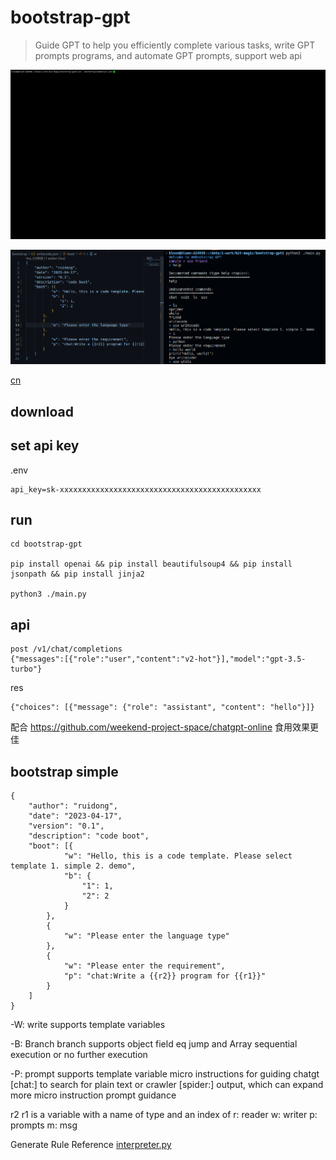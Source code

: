 # bootstrap-gpt

> Guide GPT to help you efficiently complete various tasks, write GPT prompts programs, and automate GPT prompts, support web api

![bootstrap-gpt](./doc/demo.gif)

![bootstrap-gpt](./doc/screen.png)

[cn](./README-CN.md)

## download

## set api key

.env

```
api_key=sk-xxxxxxxxxxxxxxxxxxxxxxxxxxxxxxxxxxxxxxxxxxxxx
```

## run

```
cd bootstrap-gpt

pip install openai && pip install beautifulsoup4 && pip install jsonpath && pip install jinja2

python3 ./main.py
```

## api

```
post /v1/chat/completions
{"messages":[{"role":"user","content":"v2-hot"}],"model":"gpt-3.5-turbo"}
```

res

```
{"choices": [{"message": {"role": "assistant", "content": "hello"}]}
```

配合 https://github.com/weekend-project-space/chatgpt-online 食用效果更佳

## bootstrap simple

```
{
    "author": "ruidong",
    "date": "2023-04-17",
    "version": "0.1",
    "description": "code boot",
    "boot": [{
            "w": "Hello, this is a code template. Please select template 1. simple 2. demo",
            "b": {
                "1": 1,
                "2": 2
            }
        },
        {
            "w": "Please enter the language type"
        },
        {
            "w": "Please enter the requirement",
            "p": "chat:Write a {{r2}} program for {{r1}}"
        }
    ]
}
```

-W: write supports template variables

-B: Branch branch supports object field eq jump and Array sequential execution or no further execution

-P: prompt supports template variable micro instructions for guiding chatgt [chat:] to search for plain text or crawler [spider:] output, which can expand more micro instruction prompt guidance

r2 r1 is a variable with a name of type and an index of r: reader w: writer p: prompts m: msg

Generate Rule Reference [interpreter.py](./interpreter.py)
